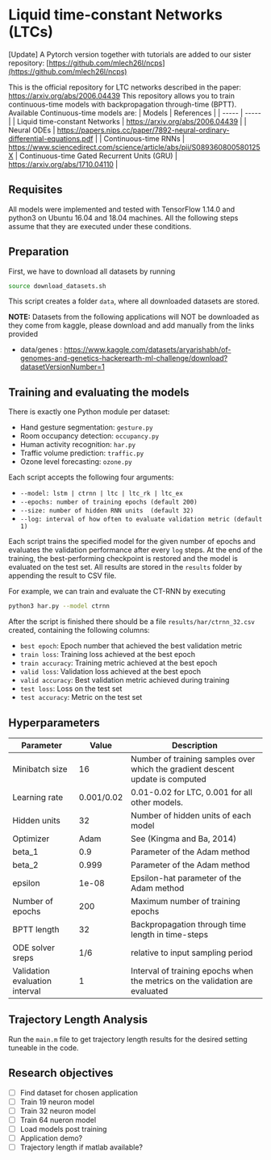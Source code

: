 # Liquid time-constant Networks (LTCs)

[Update] A Pytorch version together with tutorials are added to our sister repository: 
[https://github.com/mlech26l/ncps](https://github.com/mlech26l/ncps)

This is the official repository for LTC networks described in the paper: https://arxiv.org/abs/2006.04439
This repository allows you to train continuous-time models with backpropagation through-time (BPTT). Available Continuous-time models are: 
| Models | References |
| ----- | ----- |
| Liquid time-constant Networks | https://arxiv.org/abs/2006.04439 |
| Neural ODEs | https://papers.nips.cc/paper/7892-neural-ordinary-differential-equations.pdf |
| Continuous-time RNNs | https://www.sciencedirect.com/science/article/abs/pii/S089360800580125X |
Continuous-time Gated Recurrent Units (GRU) | https://arxiv.org/abs/1710.04110 |

## Requisites

All models were implemented and tested with TensorFlow 1.14.0 and python3 on Ubuntu 16.04 and 18.04 machines.
All the following steps assume that they are executed under these conditions.

## Preparation

First, we have to download all datasets by running 
```bash
source download_datasets.sh
```
This script creates a folder ```data```, where all downloaded datasets are stored.

**NOTE:** Datasets from the following applications will NOT be downloaded as they come from kaggle, please download and add manually from the links provided

 - data/genes : https://www.kaggle.com/datasets/aryarishabh/of-genomes-and-genetics-hackerearth-ml-challenge/download?datasetVersionNumber=1

## Training and evaluating the models 

There is exactly one Python module per dataset:
- Hand gesture segmentation: ```gesture.py```
- Room occupancy detection: ```occupancy.py```
- Human activity recognition: ```har.py```
- Traffic volume prediction: ```traffic.py```
- Ozone level forecasting: ```ozone.py```

Each script accepts the following four arguments:
- ```--model: lstm | ctrnn | ltc | ltc_rk | ltc_ex```
- ```--epochs: number of training epochs (default 200)```
- ```--size: number of hidden RNN units  (default 32)```
- ```--log: interval of how often to evaluate validation metric (default 1)```

Each script trains the specified model for the given number of epochs and evaluates the
validation performance after every ``log`` steps.
At the end of the training, the best-performing checkpoint is restored and the model is evaluated on the test set.
All results are stored in the ```results``` folder by appending the result to CSV file.

For example, we can train and evaluate the CT-RNN by executing
```bash
python3 har.py --model ctrnn
```
After the script is finished there should be a file ```results/har/ctrnn_32.csv``` created, containing the following columns:
- ```best epoch```: Epoch number that achieved the best validation metric
- ```train loss```: Training loss achieved at the best epoch
- ```train accuracy```: Training metric achieved at the best epoch
- ```valid loss```: Validation loss achieved at the best epoch
- ```valid accuracy```: Best validation metric achieved during training
- ```test loss```: Loss on the test set
- ```test accuracy```: Metric on the test set

## Hyperparameters

| Parameter | Value | Description | 
| ---- | ---- | ------ |
| Minibatch size | 16 | Number of training samples over which the gradient descent update is computed |
| Learning rate | 0.001/0.02 | 0.01-0.02 for LTC, 0.001 for all other models. |
| Hidden units | 32 | Number of hidden units of each model |
| Optimizer | Adam | See (Kingma and Ba, 2014) |
| beta_1 | 0.9 | Parameter of the Adam method |
| beta_2 | 0.999 | Parameter of the Adam method |
| epsilon | 1e-08 | Epsilon-hat parameter of the Adam method |
| Number of epochs | 200 | Maximum number of training epochs |
| BPTT length | 32 | Backpropagation through time length in time-steps | 
| ODE solver sreps | 1/6 | relative to input sampling period |
| Validation evaluation interval | 1 | Interval of training epochs when the metrics on the validation are evaluated  | 


## Trajectory Length Analysis

Run the ```main.m``` file to get trajectory length results for the desired setting tuneable in the code. 

## Research objectives

- [ ] Find dataset for chosen application
- [ ] Train 19 neuron model
- [ ] Train 32 neuron model
- [ ] Train 64 nueron model
- [ ] Load models post training
- [ ] Application demo?
- [ ] Trajectory length if matlab available?
